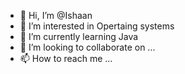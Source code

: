 - 👋 Hi, I’m @Ishaan
- 👀 I’m interested in Opertaing systems
- 🌱 I’m currently learning Java
- 💞️ I’m looking to collaborate on ...
- 📫 How to reach me ...

<!---
Hat3rade/Hat3rade is a ✨ special ✨ repository because its `README.md` (this file) appears on your GitHub profile.
You can click the Preview link to take a look at your changes.
--->
